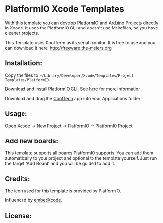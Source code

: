 # PlatformIO Xcode Templates

With this template you can develop [PlatformIO](http://platformio.org) and [Arduino](http://www.arduino.cc) Projects directly in Xcode. It uses the PlatformIO CLI and doesn't use Makefiles, so you have cleaner projects.

This Template uses CoolTerm as its serial monitor. It is free to use and you can download it here:
http://freeware.the-meiers.org

## Installation:
Copy the files to
```~/Library/Developer/Xcode/Templates/Project Templates/PlatformIO```

Download and install [PlatformIO CLI](http://platformio.org). See [here](http://docs.platformio.org/en/latest/installation.html) for more information.

Download and drag the [CoolTerm](http://freeware.the-meiers.org) app into your Applications folder

## Usage:
Open Xcode -> New Project -> PlatformIO -> PlatformIO Project

## Add new boards:
This template supports all boards PlatformIO supports. You can add them automatically to your project and optional to the template yourself. Just run the target 'Add Board' and you will be guided to add it.

## Credits:
The icon used for this template is provided by PlatformIO.

Influenced by [embedXcode](http://embedxcode.weebly.com).

## License:
